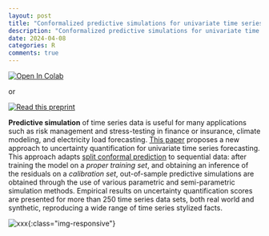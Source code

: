 ```yaml
---
layout: post
title: "Conformalized predictive simulations for univariate time series"
description: "Conformalized predictive simulations for univariate time series on > 250 data sets"
date: 2024-04-08
categories: R
comments: true
---
```


<span>
<a target="_blank" href="https://colab.research.google.com/github/Techtonique/ahead_python/blob/main/ahead/demo/thierrymoudiki_20240408_conformal_bench.ipynb">
  <img style="width: inherit;" src="https://colab.research.google.com/assets/colab-badge.svg" alt="Open In Colab"/>
</a>
</span>

or 

<span>
<a target="_blank" href="https://www.researchgate.net/publication/379643443_Conformalized_predictive_simulations_for_univariate_time_series">
  <img style="width: inherit;" src="https://colab.research.google.com/assets/colab-badge.svg" alt="Read this preprint"/>
</a>
</span>

**Predictive simulation** of time series data is useful for many applications such as risk management and stress-testing in finance or insurance, climate modeling, and electricity load forecasting.  [This paper](https://www.researchgate.net/publication/379643443_Conformalized_predictive_simulations_for_univariate_time_series) proposes a new approach to uncertainty quantification for univariate time series forecasting. This approach adapts [split conformal prediction](https://conformalpredictionintro.github.io/) to sequential data:  after training the model on a _proper training set_, and obtaining an inference of the residuals on a _calibration set_, out-of-sample predictive simulations are obtained through the use of various parametric and semi-parametric simulation methods.  Empirical results on uncertainty quantification scores are presented for more than 250 time series data sets, both real world and synthetic, reproducing a wide range of time series stylized facts. 

![xxx]({{base}}/images/2024-04-08/2024-04-08-image1.png){:class="img-responsive"}      
